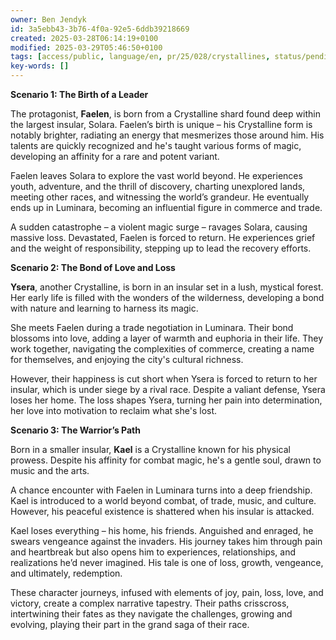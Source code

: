 ```yaml
---
owner: Ben Jendyk
id: 3a5ebb43-3b76-4f0a-92e5-6ddb39218669
created: 2025-03-28T06:14:19+0100
modified: 2025-03-29T05:46:50+0100
tags: [access/public, language/en, pr/25/028/crystallines, status/pending]
key-words: []
---
```


**Scenario 1: The Birth of a Leader**

The protagonist, **Faelen**, is born from a Crystalline shard found deep within the largest insular, Solara. Faelen’s birth is unique – his Crystalline form is notably brighter, radiating an energy that mesmerizes those around him. His talents are quickly recognized and he's taught various forms of magic, developing an affinity for a rare and potent variant.

Faelen leaves Solara to explore the vast world beyond. He experiences youth, adventure, and the thrill of discovery, charting unexplored lands, meeting other races, and witnessing the world’s grandeur. He eventually ends up in Luminara, becoming an influential figure in commerce and trade.

A sudden catastrophe – a violent magic surge – ravages Solara, causing massive loss. Devastated, Faelen is forced to return. He experiences grief and the weight of responsibility, stepping up to lead the recovery efforts. 

**Scenario 2: The Bond of Love and Loss**

**Ysera**, another Crystalline, is born in an insular set in a lush, mystical forest. Her early life is filled with the wonders of the wilderness, developing a bond with nature and learning to harness its magic. 

She meets Faelen during a trade negotiation in Luminara. Their bond blossoms into love, adding a layer of warmth and euphoria in their life. They work together, navigating the complexities of commerce, creating a name for themselves, and enjoying the city's cultural richness.

However, their happiness is cut short when Ysera is forced to return to her insular, which is under siege by a rival race. Despite a valiant defense, Ysera loses her home. The loss shapes Ysera, turning her pain into determination, her love into motivation to reclaim what she's lost.

**Scenario 3: The Warrior’s Path**

Born in a smaller insular, **Kael** is a Crystalline known for his physical prowess. Despite his affinity for combat magic, he's a gentle soul, drawn to music and the arts. 

A chance encounter with Faelen in Luminara turns into a deep friendship. Kael is introduced to a world beyond combat, of trade, music, and culture. However, his peaceful existence is shattered when his insular is attacked. 

Kael loses everything – his home, his friends. Anguished and enraged, he swears vengeance against the invaders. His journey takes him through pain and heartbreak but also opens him to experiences, relationships, and realizations he’d never imagined. His tale is one of loss, growth, vengeance, and ultimately, redemption. 

These character journeys, infused with elements of joy, pain, loss, love, and victory, create a complex narrative tapestry. Their paths crisscross, intertwining their fates as they navigate the challenges, growing and evolving, playing their part in the grand saga of their race.